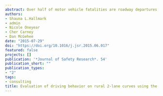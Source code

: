 ```yaml
---
abstract: Over half of motor vehicle fatalities are roadway departures, with rural horizontal curves being of particular interest because they make up only a small share of the system mileage but have a crash rate that is significantly higher than tangent sections. However the interaction between the driver and roadway environment is not well understood, and, as a result, it is difficult to select appropriate countermeasures. In order to address this knowledge gap, data from the SHRP 2 naturalistic driving study were used to develop relationships between driver, roadway, and environmental characteristics and risk of a road departure on rural curves. The SHRP 2 NDS collected data from over 3,000 male and female volunteer passenger vehicle drivers, ages 16–98, during a three year period, with most drivers participating between one to two years. A Roadway Information Database was collected in parallel and contains detailed roadway data collected on more than 12,500 centerline miles of highways in and around the study sites.
authors:
- Shauna L.Hallmark 
- admin 
- Nicole Oneyear
- Cher Carney
- Dan McGehee
date: "2015-07-29"
doi: "https://doi.org/10.1016/j.jsr.2015.06.017"
featured: false
projects: []
publication: '*Journal of Safety Research*. 54'
publication_short: ""
publication_types:
- "2"
tags:
- consulting
title: Evaluation of driving behavior on rural 2-lane curves using the SHRP 2 naturalistic driving study data
---
```

